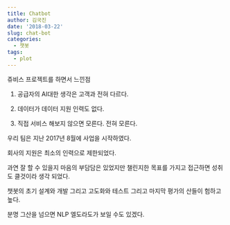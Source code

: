 ```yaml
---
title: Chatbot
author: 김국진
date: '2018-03-22'
slug: chat-bot
categories:
  - 챗봇
tags:
  - plot
---
```


쥬비스 프로젝트를 하면서 느낀점

1. 공급자의 AI대한 생각은 고객과 전혀 다르다.

2. 데이터가 데이터 지원 인력도 없다.

3. 직접 서비스 해보지 않으면 모른다. 전혀 모른다.


우리 팀은 지난 2017년 8월에 사업을 시작하였다.

회사의 지원은 최소의 인력으로 제한되었다. 

과연 잘 할 수 있을지 마음의 부담담은 있었지만 챌린지한 목표를
가지고 접근하면 성취도 클것이라 생각 되었다. 

챗봇의 초기 설계와 개발 그리고 고도화와 테스트 그리고 마지막 평가의 산들이 험하고 높다.

분명 그산을 넘으면 NLP 엘도라도가 보일 수도 있겠다.